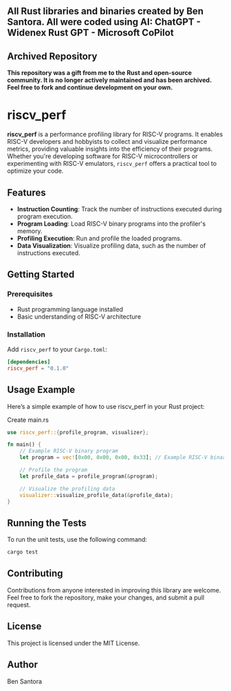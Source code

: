 ## All Rust libraries and binaries created by Ben Santora. All were coded using AI: ChatGPT - Widenex Rust GPT - Microsoft CoPilot

## Archived Repository

**This repository was a gift from me to the Rust and open-source community. It is no longer actively maintained and has been archived. Feel free to fork and continue development on your own.**

# riscv_perf

**riscv_perf** is a performance profiling library for RISC-V programs. It enables RISC-V developers and hobbyists to collect and visualize performance metrics, providing valuable insights into the efficiency of their programs. Whether you're developing software for RISC-V microcontrollers or experimenting with RISC-V emulators, `riscv_perf` offers a practical tool to optimize your code.

## Features
- **Instruction Counting**: Track the number of instructions executed during program execution.
- **Program Loading**: Load RISC-V binary programs into the profiler's memory.
- **Profiling Execution**: Run and profile the loaded programs.
- **Data Visualization**: Visualize profiling data, such as the number of instructions executed.

## Getting Started
### Prerequisites
- Rust programming language installed
- Basic understanding of RISC-V architecture

### Installation
Add `riscv_perf` to your `Cargo.toml`:
```toml
[dependencies]
riscv_perf = "0.1.0"
```
## Usage Example
Here’s a simple example of how to use riscv_perf in your Rust project:

Create main.rs
```rust
use riscv_perf::{profile_program, visualizer};

fn main() {
    // Example RISC-V binary program
    let program = vec![0x00, 0x00, 0x00, 0x33]; // Example RISC-V binary

    // Profile the program
    let profile_data = profile_program(&program);

    // Visualize the profiling data
    visualizer::visualize_profile_data(&profile_data);
}
```
## Running the Tests
To run the unit tests, use the following command:
```sh
cargo test
```
## Contributing
Contributions from anyone interested in improving this library are welcome. Feel free to fork the repository, make your changes, and submit a pull request.

## License
This project is licensed under the MIT License.

## Author
Ben Santora 
